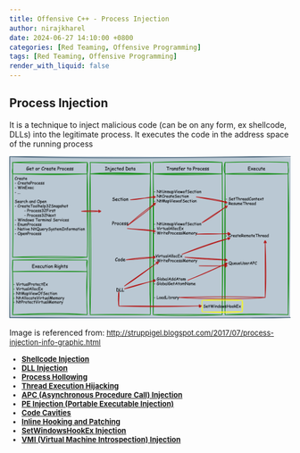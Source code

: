 ```yaml
---
title: Offensive C++ - Process Injection
author: nirajkharel
date: 2024-06-27 14:10:00 +0800
categories: [Red Teaming, Offensive Programming]
tags: [Red Teaming, Offensive Programming]
render_with_liquid: false
---
```



## Process Injection
It is a technique to inject malicious code (can be on any form, ex shellcode, DLLs) into the legitimate process. It executes the code in the address space of the running process 

<img alt="" class="bf jp jq dj" loading="lazy" role="presentation" src="https://raw.githubusercontent.com/nirajkharel/nirajkharel.github.io/master/assets/img/images/proc-injection-1.png">

Image is referenced from:<font size="2"> <u> http://struppigel.blogspot.com/2017/07/process-injection-info-graphic.html<u>

- **Shellcode Injection**
- **DLL Injection**
- **Process Hollowing**
- **Thread Execution Hijacking**
- **APC (Asynchronous Procedure Call) Injection**
- **PE Injection (Portable Executable Injection)**
- **Code Cavities**
- **Inline Hooking and Patching**
- **SetWindowsHookEx Injection**
- **VMI (Virtual Machine Introspection) Injection**